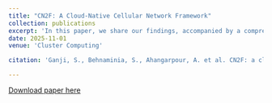 ```yaml
---
title: "CN2F: A Cloud-Native Cellular Network Framework"
collection: publications
excerpt: 'In this paper, we share our findings, accompanied by a comprehensive online codebase, about the best practice of using different open-source projects in order to realize a flexible testbed for academia and industrial Research and Development (R&D) activities on the future generation of cellular networks.'
date: 2025-11-01
venue: 'Cluster Computing'

citation: 'Ganji, S., Behnaminia, S., Ahangarpour, A. et al. CN2F: a cloud-native cellular network framework. Cluster Comput 28, 493 (2025). https://doi.org/10.1007/s10586-025-05155-w'

---
```


[Download paper here](https://raw.githubusercontent.com/SaraBaradaran/SaraBaradaran.github.io/master/CN2F.pdf)
